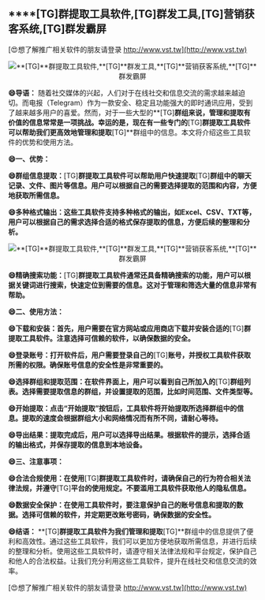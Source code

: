 ## ****[TG]**群提取工具软件,**[TG]**群发工具,**[TG]**营销获客系统,**[TG]**群发霸屏**

[😍想了解推广相关软件的朋友请登录 http://www.vst.tw](http://www.vst.tw)

 <center><img src="https://vst.tw/MP4/tuiguang/png/2.png" alt="**[TG]**群提取工具软件,**[TG]**群发工具,**[TG]**营销获客系统,**[TG]**群发霸屏"></center>

**😄导语：**
随着社交媒体的兴起，人们对于在线社交和信息交流的需求越来越迫切。而电报（Telegram）作为一款安全、稳定且功能强大的即时通讯应用，受到了越来越多用户的喜爱。然而，对于一些大型的**[TG]**群组来说，管理和提取有价值的信息常常是一项挑战。幸运的是，现在有一些专门的**[TG]**群提取工具软件可以帮助我们更高效地管理和提取**[TG]**群组中的信息。本文将介绍这些工具软件的优势和使用方法。

**😄一、优势：**

**😄群组信息提取：**[TG]**群提取工具软件可以帮助用户快速提取**[TG]**群组中的聊天记录、文件、图片等信息。用户可以根据自己的需要选择提取的范围和内容，方便地获取所需信息。**

**😄多种格式输出：这些工具软件支持多种格式的输出，如Excel、CSV、TXT等，用户可以根据自己的需求选择合适的格式保存提取的信息，方便后续的整理和分析。**

 <center><img src="https://vst.tw/MP4/tuiguang/png/2.png" alt="**[TG]**群提取工具软件,**[TG]**群发工具,**[TG]**营销获客系统,**[TG]**群发霸屏"></center>

**😄精确搜索功能：**[TG]**群提取工具软件通常还具备精确搜索的功能，用户可以根据关键词进行搜索，快速定位到需要的信息。这对于管理和筛选大量的信息非常有帮助。**

**😄二、使用方法：**

**😄下载和安装：首先，用户需要在官方网站或应用商店下载并安装合适的**[TG]**群提取工具软件。注意选择可信赖的软件，以确保数据的安全。**

**😄登录账号：打开软件后，用户需要登录自己的**[TG]**账号，并授权工具软件获取所需的权限。确保账号信息的安全性是非常重要的。**

**😄选择群组和提取范围：在软件界面上，用户可以看到自己所加入的**[TG]**群组列表。选择需要提取信息的群组，并设置提取的范围，比如时间范围、文件类型等。**

**😄开始提取：点击“开始提取”按钮后，工具软件将开始提取所选择群组中的信息。提取的速度会根据群组大小和网络情况而有所不同，请耐心等待。**

**😄导出结果：提取完成后，用户可以选择导出结果。根据软件的提示，选择合适的输出格式，并保存提取的信息到本地设备。**

**😄三、注意事项：**

**😄合法合规使用：在使用**[TG]**群提取工具软件时，请确保自己的行为符合相关法律法规，并遵守**[TG]**平台的使用规定。不要滥用工具软件获取他人的隐私信息。**

**😄数据安全保护：在使用工具软件时，要注意保护自己的账号信息和提取的数据。选择可信赖的软件，并定期更改账号密码，确保数据的安全性。**

**😄结语：**
**[TG]**群提取工具软件为我们管理和提取**[TG]**群组中的信息提供了便利和高效性。通过这些工具软件，我们可以更加方便地获取所需信息，并进行后续的整理和分析。使用这些工具软件时，请遵守相关法律法规和平台规定，保护自己和他人的合法权益。让我们充分利用这些工具软件，提升在线社交和信息交流的效率。

[😍想了解推广相关软件的朋友请登录 http://www.vst.tw](http://www.vst.tw)



